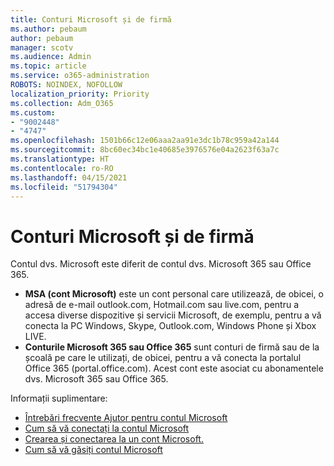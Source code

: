 ```yaml
---
title: Conturi Microsoft și de firmă
ms.author: pebaum
author: pebaum
manager: scotv
ms.audience: Admin
ms.topic: article
ms.service: o365-administration
ROBOTS: NOINDEX, NOFOLLOW
localization_priority: Priority
ms.collection: Adm_O365
ms.custom:
- "9002448"
- "4747"
ms.openlocfilehash: 1501b66c12e06aaa2aa91e3dc1b78c959a42a144
ms.sourcegitcommit: 8bc60ec34bc1e40685e3976576e04a2623f63a7c
ms.translationtype: HT
ms.contentlocale: ro-RO
ms.lasthandoff: 04/15/2021
ms.locfileid: "51794304"
---
```

# <a name="microsoft-and-business-accounts"></a>Conturi Microsoft și de firmă

Contul dvs. Microsoft este diferit de contul dvs. Microsoft 365 sau Office 365.

- **MSA (cont Microsoft)** este un cont personal care utilizează, de obicei, o adresă de e-mail outlook.com, Hotmail.com sau live.com, pentru a accesa diverse dispozitive și servicii Microsoft, de exemplu, pentru a vă conecta la PC Windows, Skype, Outlook.com, Windows Phone și Xbox LIVE.
- **Conturile Microsoft 365 sau Office 365** sunt conturi de firmă sau de la școală pe care le utilizați, de obicei, pentru a vă conecta la portalul Office 365 (portal.office.com). Acest cont este asociat cu abonamentele dvs. Microsoft 365 sau Office 365.

Informații suplimentare:

- [Întrebări frecvente Ajutor pentru contul Microsoft](https://support.microsoft.com/hub/4294457/microsoft-account-help) 
- [Cum să vă conectați la contul Microsoft](https://support.microsoft.com/help/4028195/microsoft-account-how-to-sign-in)
- [Crearea și conectarea la un cont Microsoft.](https://account.microsoft.com/account)
- [Cum să vă găsiți contul Microsoft](https://support.microsoft.com/help/13811/microsoft-account-how-to-find)
